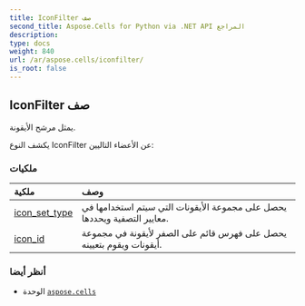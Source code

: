 ```yaml
---
title: IconFilter صف
second_title: Aspose.Cells for Python via .NET API المراجع
description:
type: docs
weight: 840
url: /ar/aspose.cells/iconfilter/
is_root: false
---
```

##  IconFilter صف
يمثل مرشح الأيقونة.



يكشف النوع IconFilter عن الأعضاء التاليين:

###  ملكيات
| ملكية| وصف|
| :- | :- |
| [icon_set_type](/cells/python-net/ar/aspose.cells/iconfilter/icon_set_type) | يحصل على مجموعة الأيقونات التي سيتم استخدامها في معايير التصفية ويحددها.|
| [icon_id](/cells/python-net/ar/aspose.cells/iconfilter/icon_id) | يحصل على فهرس قائم على الصفر لأيقونة في مجموعة أيقونات ويقوم بتعيينه.|



###  أنظر أيضا
* الوحدة [`aspose.cells`](..)

